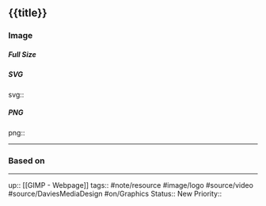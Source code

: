 ## {{title}}

### Image

##### Full Size



##### SVG

svg:: 

##### PNG

png:: 

---
### Based on



---

up:: [[GIMP - Webpage]]
tags:: #note/resource #image/logo #source/video #source/DaviesMediaDesign  #on/Graphics 
Status:: New
Priority:: 